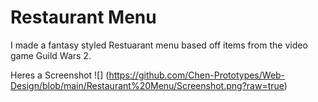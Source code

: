 # Restaurant Menu

I made a fantasy styled Restuarant menu based off items from the video game Guild Wars 2.

Heres a Screenshot
![] (https://github.com/Chen-Prototypes/Web-Design/blob/main/Restaurant%20Menu/Screenshot.png?raw=true)